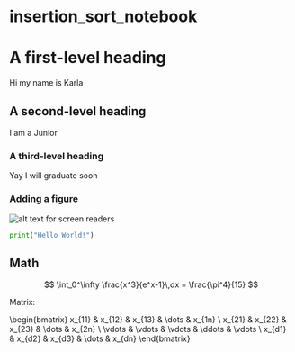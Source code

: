 # insertion_sort_notebook

# A first-level heading
Hi my name is Karla
## A second-level heading
I am a Junior
### A third-level heading
Yay I will graduate soon

### Adding a figure
![alt text for screen readers](https://jupyterbook.org/en/stable/_images/fun-fish.png)

```Python
print("Hello World!")
```
## Math

$$
  \int_0^\infty \frac{x^3}{e^x-1}\,dx = \frac{\pi^4}{15}
$$

Matrix: 

\begin{bmatrix}
	x_{11} & x_{12} & x_{13} & \dots & x_{1n} \\
	x_{21} & x_{22} & x_{23} & \dots & x_{2n} \\
	\vdots & \vdots & \vdots & \ddots & \vdots \\
	x_{d1} & x_{d2} & x_{d3} & \dots & x_{dn}
\end{bmatrix}
